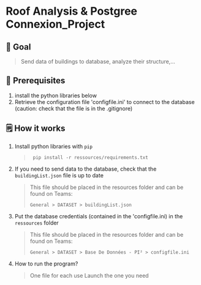 # Roof Analysis & Postgree Connexion_Project
 
## 🌟 Goal

> Send data of buildings to database, analyze their structure,...

## 👷 Prerequisites

1. install the python libraries below
2. Retrieve the configuration file 'configfile.ini' to connect to the database (caution: check that the file is in the .gitignore)

## 🗒 How it works


1. Install python libraries with `pip`
   > ```shell
   >  pip install -r ressources/requirements.txt
   > ```
2. If you need to send data to the database, check that the `buildingList.json` file is up to date
   > This file should be placed in the resources folder and can be found on Teams:
   > ```
   > General > DATASET > buildingList.json
   > ```
3. Put the database credentials (contained in the 'configfile.ini) in the `ressources` folder
   > This file should be placed in the resources folder and can be found on Teams:
   > ```
   > General > DATASET > Base De Données - PI² > configfile.ini
   > ```

4. How to run the program?
   > One file for each use
   > Launch the one you need
